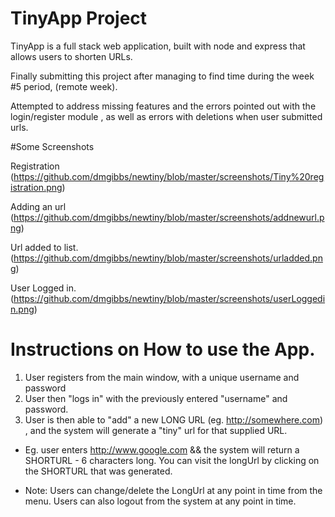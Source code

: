 #  TinyApp Project 

TinyApp is a full stack web application, built with node and express that allows users to shorten URLs.

Finally submitting this project after managing to find time during the week #5 period, (remote week).

Attempted to address missing features and the errors pointed out with the login/register module , as well as errors with deletions when user submitted urls.



#Some Screenshots

Registration
(https://github.com/dmgibbs/newtiny/blob/master/screenshots/Tiny%20registration.png)

Adding an url
(https://github.com/dmgibbs/newtiny/blob/master/screenshots/addnewurl.png)

Url added to list.
(https://github.com/dmgibbs/newtiny/blob/master/screenshots/urladded.png)

User Logged in.
(https://github.com/dmgibbs/newtiny/blob/master/screenshots/userLoggedin.png)


# Instructions on How to use the App.

1. User registers from the main window, with a unique username and password
2. User then "logs in" with the previously entered "username" and password.
3. User is then able to "add" a new LONG URL  (eg. http://somewhere.com) , and the system will generate a "tiny" url for that supplied URL.

+ Eg. user enters   http://www.google.com   &&  the system will return a SHORTURL - 6 characters long.  You can visit the longUrl by clicking on the SHORTURL that was generated.

+ Note: Users can change/delete the LongUrl at any point in time from the menu. Users can also logout from the system at any point in time.


